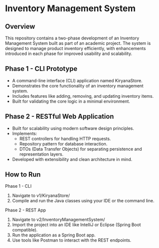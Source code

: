 Inventory Management System
===========================

Overview
--------
This repository contains a two-phase development of an Inventory Management System built as part of an academic project.
The system is designed to manage product inventory efficiently, with enhancements introduced in each phase for improved usability and scalability.

Phase 1 - CLI Prototype
-----------------------
- A command-line interface (CLI) application named KiryanaStore.
- Demonstrates the core functionality of an inventory management system.
- Includes features like adding, removing, and updating inventory items.
- Built for validating the core logic in a minimal environment.

Phase 2 - RESTful Web Application
---------------------------------
- Built for scalability using modern software design principles.
- Implements:
  - REST controllers for handling HTTP requests.
  - Repository pattern for database interaction.
  - DTOs (Data Transfer Objects) for separating persistence and representation layers.
- Developed with extensibility and clean architecture in mind.

How to Run
----------

Phase 1 - CLI
1. Navigate to v1/KiryanaStore/
2. Compile and run the Java classes using your IDE or the command line.

Phase 2 - REST App
1. Navigate to v2/InventoryManagementSystem/
2. Import the project into an IDE like IntelliJ or Eclipse (Spring Boot compatible).
3. Run the application as a Spring Boot app.
4. Use tools like Postman to interact with the REST endpoints.
